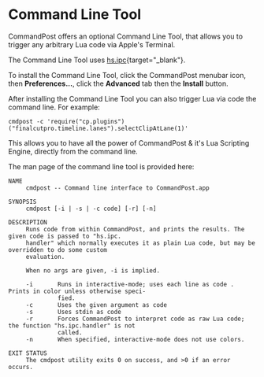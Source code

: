 # Command Line Tool

CommandPost offers an optional Command Line Tool, that allows you to trigger any arbitrary Lua code via Apple's Terminal.

The Command Line Tool uses [hs.ipc](https://dev.commandpost.io/api/hs/hs.ipc.html){target="_blank"}.

To install the Command Line Tool, click the CommandPost menubar icon, then **Preferences...**, click the **Advanced** tab then the **Install** button.

After installing the Command Line Tool you can also trigger Lua via code the command line. For example:

```
cmdpost -c 'require("cp.plugins")("finalcutpro.timeline.lanes").selectClipAtLane(1)'
```

This allows you to have all the power of CommandPost & it's Lua Scripting Engine, directly from the command line.

The man page of the command line tool is provided here:

```
NAME
     cmdpost -- Command line interface to CommandPost.app

SYNOPSIS
     cmdpost [-i | -s | -c code] [-r] [-n]

DESCRIPTION
     Runs code from within CommandPost, and prints the results. The given code is passed to "hs.ipc.
     handler" which normally executes it as plain Lua code, but may be overridden to do some custom
     evaluation.

     When no args are given, -i is implied.

     -i       Runs in interactive-mode; uses each line as code . Prints in color unless otherwise speci-
              fied.
     -c       Uses the given argument as code
     -s       Uses stdin as code
     -r       Forces CommandPost to interpret code as raw Lua code; the function "hs.ipc.handler" is not
              called.
     -n       When specified, interactive-mode does not use colors.

EXIT STATUS
     The cmdpost utility exits 0 on success, and >0 if an error occurs.
```

